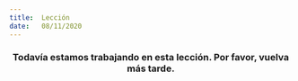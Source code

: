 ```yaml
---
title:  Lección
date:   08/11/2020
---
```


### <center>Todavía estamos trabajando en esta lección. Por favor, vuelva más tarde.</center>